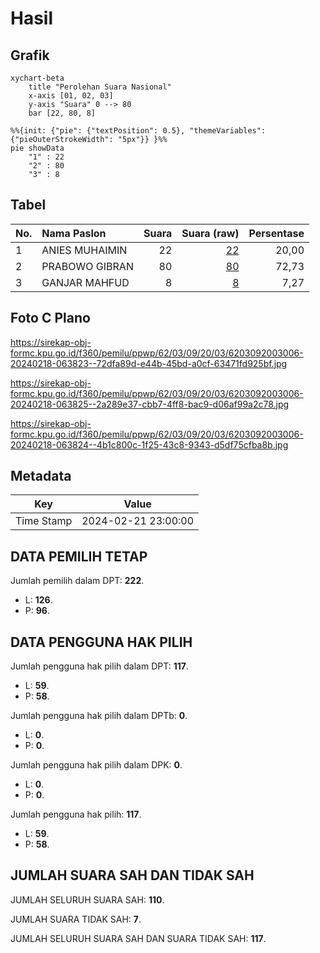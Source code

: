 # Hasil

## Grafik

```mermaid
xychart-beta
    title "Perolehan Suara Nasional"
    x-axis [01, 02, 03]
    y-axis "Suara" 0 --> 80
    bar [22, 80, 8]
```

```mermaid
%%{init: {"pie": {"textPosition": 0.5}, "themeVariables": {"pieOuterStrokeWidth": "5px"}} }%%
pie showData
    "1" : 22
    "2" : 80
    "3" : 8
```

## Tabel

| No. | Nama Paslon    | Suara | Suara (raw) | Persentase |
|:--- |:-------------- | -----:| -----------:| ----------:|
| 1   | ANIES MUHAIMIN | 22    | [22][p-1]   | 20,00      |
| 2   | PRABOWO GIBRAN | 80    | [80][p-2]   | 72,73      |
| 3   | GANJAR MAHFUD  | 8     | [8][p-3]    | 7,27       |


[p-1]: https://github.com/gigit-pemilu/pemilu-2024/blob/main/pilpres/hitung-suara/sub/62-kalimantan-tengah/sub/03-kapuas/sub/09-mantangai/sub/2003-tarantang/sub/006-tps/sub/paslon-1.txt
[p-2]: https://github.com/gigit-pemilu/pemilu-2024/blob/main/pilpres/hitung-suara/sub/62-kalimantan-tengah/sub/03-kapuas/sub/09-mantangai/sub/2003-tarantang/sub/006-tps/sub/paslon-2.txt
[p-3]: https://github.com/gigit-pemilu/pemilu-2024/blob/main/pilpres/hitung-suara/sub/62-kalimantan-tengah/sub/03-kapuas/sub/09-mantangai/sub/2003-tarantang/sub/006-tps/sub/paslon-3.txt

## Foto C Plano

https://sirekap-obj-formc.kpu.go.id/f360/pemilu/ppwp/62/03/09/20/03/6203092003006-20240218-063823--72dfa89d-e44b-45bd-a0cf-63471fd925bf.jpg

https://sirekap-obj-formc.kpu.go.id/f360/pemilu/ppwp/62/03/09/20/03/6203092003006-20240218-063825--2a289e37-cbb7-4ff8-bac9-d06af99a2c78.jpg

https://sirekap-obj-formc.kpu.go.id/f360/pemilu/ppwp/62/03/09/20/03/6203092003006-20240218-063824--4b1c800c-1f25-43c8-9343-d5df75cfba8b.jpg


## Metadata

| Key        | Value               |
| ---------- | ------------------- |
| Time Stamp | 2024-02-21 23:00:00 |


## DATA PEMILIH TETAP

Jumlah pemilih dalam DPT: **222**.
 * L: **126**.
 * P: **96**.

## DATA PENGGUNA HAK PILIH

Jumlah pengguna hak pilih dalam DPT: **117**.
 * L: **59**.
 * P: **58**.

Jumlah pengguna hak pilih dalam DPTb: **0**.
 * L: **0**.
 * P: **0**.

Jumlah pengguna hak pilih dalam DPK: **0**.
 * L: **0**.
 * P: **0**.

Jumlah pengguna hak pilih: **117**.
 * L: **59**.
 * P: **58**.

## JUMLAH SUARA SAH DAN TIDAK SAH

JUMLAH SELURUH SUARA SAH: **110**.

JUMLAH SUARA TIDAK SAH: **7**.

JUMLAH SELURUH SUARA SAH DAN SUARA TIDAK SAH: **117**.


